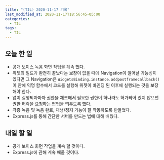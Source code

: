 ```yaml
---
title: "(TIL) 2020-11-17 기록"
last_modified_at: 2020-11-17T18:56:45-05:00
categories:
  - TIL
tags:
  - TIL
---
```


## 오늘 한 일
- 공개 보이스 녹음 화면 작업을 계속 했다.
- 위젯의 빌드가 완전히 끝났다는 보장이 없을 때에 Navigation이 일어날 가능성이 있다면 그 Navigation은 ```WidgetsBinding.instance.addpostframecallback()```이 안에 익명 함수에서 코드를 실행해 위젯이 바인딩 된 이후에 실행되는 것을 보장해야 한다.
- 앱이 실행되자마자 권한을 체크해서 필요한 권한이 하나라도 허가되어 있지 않으면 권한 허락을 요청하는 팝업을 띄우도록 했다.
- 각종 녹음 및 녹음 완료, 재생/정지 기능이 잘 작동하도록 만들었다.
- Express.js를 통해 간단한 서버를 만드는 법에 대해 배웠다.
## 내일 할 일
- 공개 보이스 화면 작업을 계속 할 것이다.
- Express.js에 관해 계속 배울 것이다.